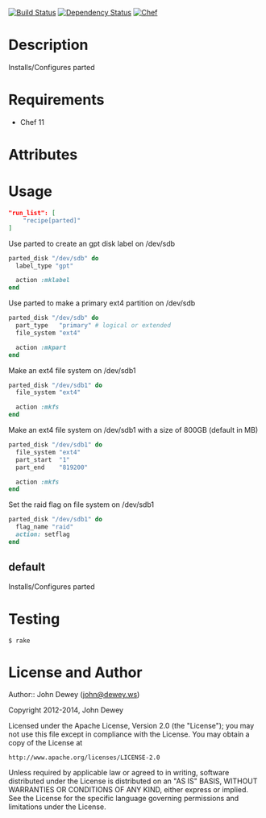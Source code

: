 [![Build Status](http://img.shields.io/travis/retr0h/cookbook-parted.svg?style=flat-square)](https://travis-ci.org/retr0h/cookbook-parted)
[![Dependency Status](http://img.shields.io/gemnasium/retr0h/cookbook-parted.svg?style=flat-square)](https://gemnasium.com/retr0h/cookbook-parted)
[![Chef](http://img.shields.io/cookbook/v/parted.svg?style=flat-square)](https://supermarket.getchef.com/cookbooks/parted)

Description
============

Installs/Configures parted

Requirements
============

* Chef 11

Attributes
==========

Usage
=====

```json
"run_list": [
    "recipe[parted]"
]
```

Use parted to create an gpt disk label on /dev/sdb

```ruby
parted_disk "/dev/sdb" do
  label_type "gpt"

  action :mklabel
end
```

Use parted to make a primary ext4 partition on /dev/sdb

```ruby
parted_disk "/dev/sdb" do
  part_type   "primary" # logical or extended
  file_system "ext4"

  action :mkpart
end
```

Make an ext4 file system on /dev/sdb1

```ruby
parted_disk "/dev/sdb1" do
  file_system "ext4"

  action :mkfs
end
```

Make an ext4 file system on /dev/sdb1 with a size of 800GB (default in MB)

```ruby
parted_disk "/dev/sdb1" do
  file_system "ext4"
  part_start  "1"
  part_end    "819200"

  action :mkfs
end
```

Set the raid flag on file system on /dev/sdb1
```ruby
parted_disk "/dev/sdb1" do
  flag_name "raid"
  action: setflag
end
```

default
-------

Installs/Configures parted

Testing
=======

    $ rake

License and Author
==================

Author:: John Dewey (<john@dewey.ws>)

Copyright 2012-2014, John Dewey

Licensed under the Apache License, Version 2.0 (the "License");
you may not use this file except in compliance with the License.
You may obtain a copy of the License at

    http://www.apache.org/licenses/LICENSE-2.0

Unless required by applicable law or agreed to in writing, software
distributed under the License is distributed on an "AS IS" BASIS,
WITHOUT WARRANTIES OR CONDITIONS OF ANY KIND, either express or implied.
See the License for the specific language governing permissions and
limitations under the License.
